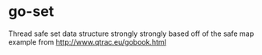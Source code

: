 go-set
======

Thread safe set data structure strongly strongly based off of the safe map example from http://www.qtrac.eu/gobook.html
